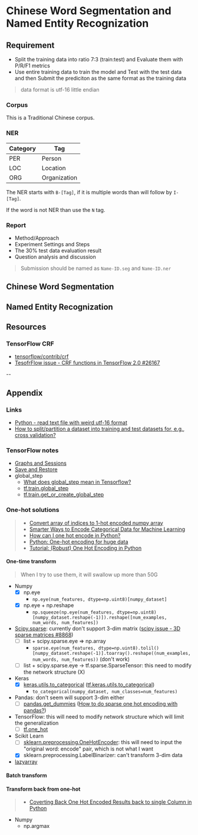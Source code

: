 # Chinese Word Segmentation and Named Entity Recognization

## Requirement

* Split the training data into ratio 7:3 (train:test) and Evaluate them with P/R/F1 metrics
* Use entire training data to train the model and Test with the test data and then Submit the prediciton as the same format as the training data

> data format is utf-16 little endian

### Corpus

This is a Traditional Chinese corpus.

### NER

| Category | Tag          |
| -------- | ------------ |
| PER      | Person       |
| LOC      | Location     |
| ORG      | Organization |

The NER starts with `B-[Tag]`, if it is multiple words than will follow by `I-[Tag]`.

If the word is not NER than use the `N` tag.

### Report

* Method/Approach
* Experiment Settings and Steps
* The 30% test data evaluation result
* Question analysis and discussion

> Submission should be named as `Name-ID.seg` and `Name-ID.ner`

## Chinese Word Segmentation

## Named Entity Recognization

## Resources

### TensorFlow CRF

* [tensorflow/contrib/crf](https://github.com/tensorflow/tensorflow/tree/master/tensorflow/contrib/crf)
* [TesofrFlow issue - CRF functions in TensorFlow 2.0 #26167](https://github.com/tensorflow/tensorflow/issues/26167)

--

## Appendix

### Links

* [Python - read text file with weird utf-16 format](https://stackoverflow.com/questions/19328874/python-read-text-file-with-weird-utf-16-format)
* [How to split/partition a dataset into training and test datasets for, e.g., cross validation?](https://stackoverflow.com/questions/3674409/how-to-split-partition-a-dataset-into-training-and-test-datasets-for-e-g-cros)

### TensorFlow notes

* [Graphs and Sessions](https://www.tensorflow.org/guide/graphs)
* [Save and Restore](https://www.tensorflow.org/guide/saved_model)
* global_step
  * [What does global_step mean in Tensorflow?](https://stackoverflow.com/questions/41166681/what-does-global-step-mean-in-tensorflow)
  * [tf.train.global_step](https://www.tensorflow.org/api_docs/python/tf/train/global_step)
  * [tf.train.get_or_create_global_step](https://www.tensorflow.org/api_docs/python/tf/train/get_or_create_global_step)

### One-hot solutions

> * [Convert array of indices to 1-hot encoded numpy array](https://stackoverflow.com/questions/29831489/convert-array-of-indices-to-1-hot-encoded-numpy-array)
> * [Smarter Ways to Encode Categorical Data for Machine Learning](https://towardsdatascience.com/smarter-ways-to-encode-categorical-data-for-machine-learning-part-1-of-3-6dca2f71b159)
> * [How can I one hot encode in Python?](https://stackoverflow.com/questions/37292872/how-can-i-one-hot-encode-in-python)
> * [Python: One-hot encoding for huge data](https://stackoverflow.com/questions/41058780/python-one-hot-encoding-for-huge-data)
> * [Tutorial: (Robust) One Hot Encoding in Python](https://blog.cambridgespark.com/robust-one-hot-encoding-in-python-3e29bfcec77e)

#### One-time transform

> When I try to use them, it will swallow up more than 50G

* Numpy
  * [X] np.eye
    * `np.eye(num_features, dtype=np.uint8)[numpy_dataset]`
  * [X] np.eye + np.reshape
    * `np.squeeze(np.eye(num_features, dtype=np.uint8)[numpy_dataset.reshape(-1)]).reshape([num_examples, num_words, num_features])`
* [Scipy.sparse](https://docs.scipy.org/doc/scipy/reference/sparse.html): currently don't support 3-dim matrix ([scipy issue - 3D sparse matrices #8868](https://github.com/scipy/scipy/issues/8868))
  * [ ] list + scipy.sparse.eye => np.array
    * `sparse.eye(num_features, dtype=np.uint8).tolil()[numpy_dataset.reshape(-1)].toarray().reshape((num_examples, num_words, num_features))` (don't work)
  * [ ] list + scipy.sparse.eye -> tf.sparse.SparseTensor: this need to modify the network structure (X)
* Keras
  * [X] [keras.utils.to_categorical](https://keras.io/utils/#to_categorical) ([tf.keras.utils.to_categorical](https://www.tensorflow.org/api_docs/python/tf/keras/utils/to_categorical))
    * `to_categorical(numpy_dataset, num_classes=num_features)`
* Pandas: don't seem will support 3-dim either
  * [ ] [pandas.get_dummies](https://pandas.pydata.org/pandas-docs/stable/reference/api/pandas.get_dummies.html) ([How to do sparse one hot encoding with pandas?](https://www.kaggle.com/general/16675))
* TensorFlow: this will need to modify network structure which will limit the generalization
  * [ ] [tf.one_hot](https://www.tensorflow.org/api_docs/python/tf/one_hot)
* Scikit Learn
  * [ ] [sklearn.preprocessing.OneHotEncoder](https://scikit-learn.org/stable/modules/generated/sklearn.preprocessing.OneHotEncoder.html): this will need to input the "original word: encode" pair, which is not what I want
  * [X] sklearn.preprocessing.LabelBinarizer: can't transform 3-dim data
* [lazyarray](https://lazyarray.readthedocs.io/en/latest/tutorial.html)

#### Batch transform

#### Transform back from one-hot

> * [Coverting Back One Hot Encoded Results back to single Column in Python](https://stackoverflow.com/questions/45183213/coverting-back-one-hot-encoded-results-back-to-single-column-in-python)

* Numpy
  * np.argmax
